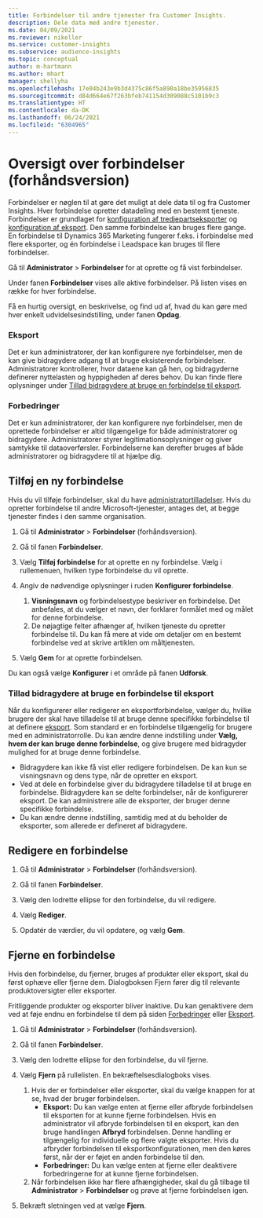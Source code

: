 ```yaml
---
title: Forbindelser til andre tjenester fra Customer Insights.
description: Dele data med andre tjenester.
ms.date: 04/09/2021
ms.reviewer: nikeller
ms.service: customer-insights
ms.subservice: audience-insights
ms.topic: conceptual
author: m-hartmann
ms.author: mhart
manager: shellyha
ms.openlocfilehash: 17e04b243e9b3d4375c86f5a890a18be35956835
ms.sourcegitcommit: d84d664e67f263bfeb741154d309088c5101b9c3
ms.translationtype: HT
ms.contentlocale: da-DK
ms.lasthandoff: 06/24/2021
ms.locfileid: "6304965"
---
```

# <a name="connections-preview-overview"></a>Oversigt over forbindelser (forhåndsversion)

Forbindelser er nøglen til at gøre det muligt at dele data til og fra Customer Insights. Hver forbindelse opretter datadeling med en bestemt tjeneste. Forbindelser er grundlaget for [konfiguration af tredjepartseksporter](enrichment-hub.md) og [konfiguration af eksport](export-destinations.md). Den samme forbindelse kan bruges flere gange. En forbindelse til Dynamics 365 Marketing fungerer f.eks. i forbindelse med flere eksporter, og én forbindelse i Leadspace kan bruges til flere forbindelser.

Gå til **Administrator** > **Forbindelser** for at oprette og få vist forbindelser.

Under fanen **Forbindelser** vises alle aktive forbindelser. På listen vises en række for hver forbindelse. 

Få en hurtig oversigt, en beskrivelse, og find ud af, hvad du kan gøre med hver enkelt udvidelsesindstilling, under fanen **Opdag**.

### <a name="exports"></a>Eksport

Det er kun administratorer, der kan konfigurere nye forbindelser, men de kan give bidragydere adgang til at bruge eksisterende forbindelser. Administratorer kontrollerer, hvor dataene kan gå hen, og bidragyderne definerer nyttelasten og hyppigheden af deres behov. Du kan finde flere oplysninger under [Tillad bidragydere at bruge en forbindelse til eksport](#allow-contributors-to-use-a-connection-for-exports).

### <a name="enrichments"></a>Forbedringer

Det er kun administratorer, der kan konfigurere nye forbindelser, men de oprettede forbindelser er altid tilgængelige for både administratorer og bidragydere. Administratorer styrer legitimationsoplysninger og giver samtykke til dataoverførsler. Forbindelserne kan derefter bruges af både administratorer og bidragydere til at hjælpe dig.

## <a name="add-a-new-connection"></a>Tilføj en ny forbindelse

Hvis du vil tilføje forbindelser, skal du have [administratortilladelser](permissions.md). Hvis du opretter forbindelse til andre Microsoft-tjenester, antages det, at begge tjenester findes i den samme organisation.

1. Gå til **Administrator** > **Forbindelser** (forhåndsversion).

1. Gå til fanen **Forbindelser**.

1. Vælg **Tilføj forbindelse** for at oprette en ny forbindelse. Vælg i rullemenuen, hvilken type forbindelse du vil oprette.

1. Angiv de nødvendige oplysninger i ruden **Konfigurer forbindelse**. 
   1. **Visningsnavn** og forbindelsestype beskriver en forbindelse. Det anbefales, at du vælger et navn, der forklarer formålet med og målet for denne forbindelse.
   1. De nøjagtige felter afhænger af, hvilken tjeneste du opretter forbindelse til. Du kan få mere at vide om detaljer om en bestemt forbindelse ved at skrive artiklen om måltjenesten.

1. Vælg **Gem** for at oprette forbindelsen.

Du kan også vælge **Konfigurer** i et område på fanen **Udforsk**.

### <a name="allow-contributors-to-use-a-connection-for-exports"></a>Tillad bidragydere at bruge en forbindelse til eksport

Når du konfigurerer eller redigerer en eksportforbindelse, vælger du, hvilke brugere der skal have tilladelse til at bruge denne specifikke forbindelse til at definere [eksport](export-destinations.md). Som standard er en forbindelse tilgængelig for brugere med en administratorrolle. Du kan ændre denne indstilling under **Vælg, hvem der kan bruge denne forbindelse**, og give brugere med bidragyder mulighed for at bruge denne forbindelse.

- Bidragydere kan ikke få vist eller redigere forbindelsen. De kan kun se visningsnavn og dens type, når de opretter en eksport.
- Ved at dele en forbindelse giver du bidragydere tilladelse til at bruge en forbindelse. Bidragydere kan se delte forbindelser, når de konfigurerer eksport. De kan administrere alle de eksporter, der bruger denne specifikke forbindelse.
- Du kan ændre denne indstilling, samtidig med at du beholder de eksporter, som allerede er defineret af bidragydere.

## <a name="edit-a-connection"></a>Redigere en forbindelse

1. Gå til **Administrator** > **Forbindelser** (forhåndsversion).

1. Gå til fanen **Forbindelser**.

1. Vælg den lodrette ellipse for den forbindelse, du vil redigere.

1. Vælg **Rediger**.

1. Opdatér de værdier, du vil opdatere, og vælg **Gem**.

## <a name="remove-a-connection"></a>Fjerne en forbindelse

Hvis den forbindelse, du fjerner, bruges af produkter eller eksport, skal du først ophæve eller fjerne dem. Dialogboksen Fjern fører dig til relevante produktoversigter eller eksporter. 

Fritliggende produkter og eksporter bliver inaktive. Du kan genaktivere dem ved at føje endnu en forbindelse til dem på siden [Forbedringer](enrichment-hub.md) eller [Eksport](export-destinations.md).

1. Gå til **Administrator** > **Forbindelser** (forhåndsversion).

1. Gå til fanen **Forbindelser**.

1. Vælg den lodrette ellipse for den forbindelse, du vil fjerne.

1. Vælg **Fjern** på rullelisten. En bekræftelsesdialogboks vises.

   1. Hvis der er forbindelser eller eksporter, skal du vælge knappen for at se, hvad der bruger forbindelsen.
      - **Eksport:** Du kan vælge enten at fjerne eller afbryde forbindelsen til eksporten for at kunne fjerne forbindelsen. Hvis en administrator vil afbryde forbindelsen til en eksport, kan den bruge handlingen **Afbryd** forbindelsen. Denne handling er tilgængelig for individuelle og flere valgte eksporter. Hvis du afbryder forbindelsen til eksportkonfigurationen, men den køres først, når der er føjet en anden forbindelse til den.
      - **Forbedringer:** Du kan vælge enten at fjerne eller deaktivere forbedringerne for at kunne fjerne forbindelsen. 
   1. Når forbindelsen ikke har flere afhængigheder, skal du gå tilbage til **Administrator** > **Forbindelser** og prøve at fjerne forbindelsen igen.

1. Bekræft sletningen ved at vælge **Fjern**.

